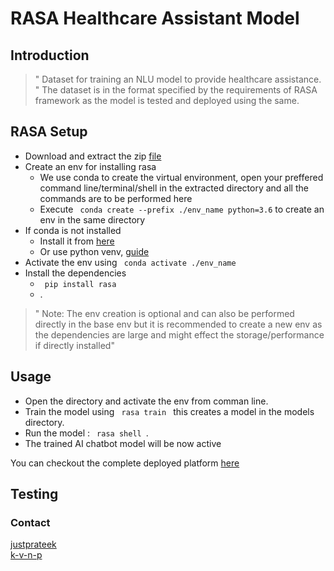 
# RASA Healthcare Assistant Model 

## Introduction

>" Dataset for training an NLU model to provide healthcare assistance. "
The dataset is in the format specified by the requirements of RASA framework as the model is tested and deployed using the same.

## RASA Setup
* Download and extract the zip [file](https://github.com/Medic-Bot-India/rasaModel/archive/refs/heads/main.zip) 
* Create an env for installing rasa
    * We use conda to create the virtual environment, open your preffered command line/terminal/shell in the extracted directory and all the commands are to be performed here
    * Execute <code> conda create --prefix ./env_name python=3.6</code> to create an env in the same directory
* If conda is not installed 
    * Install it from [here](https://docs.conda.io/projects/conda/en/latest/user-guide/install/index.html) 
    * Or use python venv, [guide](https://docs.python.org/3/library/venv.html)
* Activate the env using <code> conda activate ./env_name </code> 
* Install the dependencies
    *  <code> pip install rasa  </code> 
    * .
>" Note: The env creation is optional and can also be performed directly in the base env but it is recommended to create a new env as the dependencies are large and might effect the storage/performance if directly installed"

## Usage
* Open the directory and activate the env from comman line.
* Train the model using <code> rasa train </code> this creates a model in the models directory.
* Run the model : <code> rasa shell </code>.
* The trained AI chatbot model will be now active

You can checkout the complete deployed platform [here](https://github.com/Medic-Bot-India/consolidated)

## Testing




<!--![image](/imgs/imagechat.png)
### Purpose
> "The ultimate aim of the medicbot chatbot is to significantly simulate exactly the way a human doctor would monitor a person’s health status and advise any medications or practices."
-->



<!--- * Holds no record of the medical history for privacy purposes. -->

### Contact
[justprateek](https://github.com/justprateek) <br>
[k-v-n-p](https://github.com/k-v-n-p)

